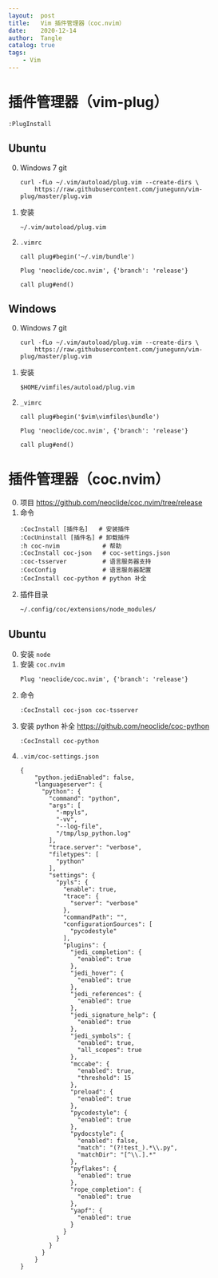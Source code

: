 ```yaml
---
layout:  post
title:   Vim 插件管理器（coc.nvim）
date:    2020-12-14
author:  Tangle
catalog: true
tags:
    - Vim
---
```


# 插件管理器（vim-plug）

```
:PlugInstall
```

## Ubuntu

0. Windows 7 git
    ```
    curl -fLo ~/.vim/autoload/plug.vim --create-dirs \
        https://raw.githubusercontent.com/junegunn/vim-plug/master/plug.vim
    ```
0. 安装
    ```
    ~/.vim/autoload/plug.vim
    ```
0. `.vimrc`
    ```
    call plug#begin('~/.vim/bundle')

    Plug 'neoclide/coc.nvim', {'branch': 'release'}

    call plug#end()
    ```

## Windows

0. Windows 7 git
    ```
    curl -fLo ~/.vim/autoload/plug.vim --create-dirs \
        https://raw.githubusercontent.com/junegunn/vim-plug/master/plug.vim
    ```
0. 安装
    ```
    $HOME/vimfiles/autoload/plug.vim
    ```
0. `_vimrc`
    ```
    call plug#begin('$vim\vimfiles\bundle')

    Plug 'neoclide/coc.nvim', {'branch': 'release'}

    call plug#end()
    ```

# 插件管理器（coc.nvim）

0. 项目 <https://github.com/neoclide/coc.nvim/tree/release>
0. 命令
    ```
    :CocInstall [插件名]   # 安装插件
    :CocUninstall [插件名] # 卸载插件
    :h coc-nvim            # 帮助
    :CocInstall coc-json   # coc-settings.json
    :coc-tsserver          # 语言服务器支持
    :CocConfig             # 语言服务器配置
    :CocInstall coc-python # python 补全
    ```
0. 插件目录
    ```
    ~/.config/coc/extensions/node_modules/
    ```


## Ubuntu

0. 安装 `node`
0. 安装 `coc.nvim`
    ```
    Plug 'neoclide/coc.nvim', {'branch': 'release'}
    ```
0. 命令
    ```
    :CocInstall coc-json coc-tsserver
    ```
0. 安装 python 补全 <https://github.com/neoclide/coc-python>
    ```
    :CocInstall coc-python
    ```
0. `.vim/coc-settings.json`
    ```
    {
        "python.jediEnabled": false,
        "languageserver": {
          "python": {
            "command": "python",
            "args": [
              "-mpyls",
              "-vv",
              "--log-file",
              "/tmp/lsp_python.log"
            ],
            "trace.server": "verbose",
            "filetypes": [
              "python"
            ],
            "settings": {
              "pyls": {
                "enable": true,
                "trace": {
                  "server": "verbose"
                },
                "commandPath": "",
                "configurationSources": [
                  "pycodestyle"
                ],
                "plugins": {
                  "jedi_completion": {
                    "enabled": true
                  },
                  "jedi_hover": {
                    "enabled": true
                  },
                  "jedi_references": {
                    "enabled": true
                  },
                  "jedi_signature_help": {
                    "enabled": true
                  },
                  "jedi_symbols": {
                    "enabled": true,
                    "all_scopes": true
                  },
                  "mccabe": {
                    "enabled": true,
                    "threshold": 15
                  },
                  "preload": {
                    "enabled": true
                  },
                  "pycodestyle": {
                    "enabled": true
                  },
                  "pydocstyle": {
                    "enabled": false,
                    "match": "(?!test_).*\\.py",
                    "matchDir": "[^\\.].*"
                  },
                  "pyflakes": {
                    "enabled": true
                  },
                  "rope_completion": {
                    "enabled": true
                  },
                  "yapf": {
                    "enabled": true
                  }
                }
              }
            }
          }
        }
    }
    ```
